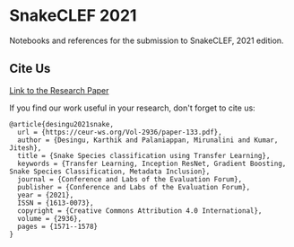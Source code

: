 # SnakeCLEF 2021

Notebooks and references for the submission to SnakeCLEF, 2021 edition. 

## Cite Us

[Link to the Research Paper](https://ceur-ws.org/Vol-2936/paper-133.pdf)

If you find our work useful in your research, don't forget to cite us:

```
@article{desingu2021snake,
  url = {https://ceur-ws.org/Vol-2936/paper-133.pdf},
  author = {Desingu, Karthik and Palaniappan, Mirunalini and Kumar, Jitesh},
  title = {Snake Species classification using Transfer Learning},
  keywords = {Transfer Learning, Inception ResNet, Gradient Boosting, Snake Species Classification, Metadata Inclusion},
  journal = {Conference and Labs of the Evaluation Forum},
  publisher = {Conference and Labs of the Evaluation Forum},
  year = {2021},
  ISSN = {1613-0073},  
  copyright = {Creative Commons Attribution 4.0 International},
  volume = {2936},
  pages = {1571--1578}
}
```
